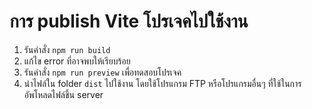 
# การ publish Vite โปรเจคไปใช้งาน

1. รันคำสั่ง `npm run build`
2. แก้ไข error ที่อาจพบให้เรียบร้อย
3. รันคำสั่ง `npm run preview` เพื่อทดสอบโปรเจค
4. นำไฟล์ใน folder `dist` ไปใช้งาน โดยใช้โปรแกรม FTP หรือโปรแกรมอื่นๆ ที่ใช้ในการอัพโหลดไฟล์ขึ้น server
